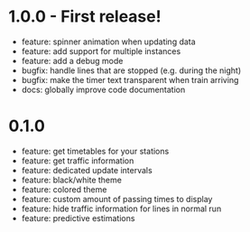 
# 1.0.0 - First release!

- feature: spinner animation when updating data
- feature: add support for multiple instances
- feature: add a debug mode
- bugfix: handle lines that are stopped (e.g. during the night)
- bugfix: make the timer text transparent when train arriving
- docs: globally improve code documentation

# 0.1.0

- feature: get timetables for your stations
- feature: get traffic information
- feature: dedicated update intervals
- feature: black/white theme
- feature: colored theme
- feature: custom amount of passing times to display
- feature: hide traffic information for lines in normal run
- feature: predictive estimations